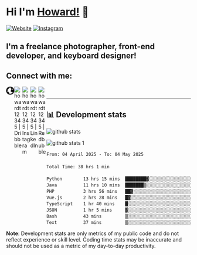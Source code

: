 # Hi I'm [Howard!][website] 👋

[![Website](https://img.shields.io/website?label=howardt12345.com&style=for-the-badge&url=https%3A%2F%2Fhowardt12345.com)](https://howardt12345.com)
[![Instagram](https://img.shields.io/badge/instagram-%23E4405F.svg?&style=for-the-badge&logo=instagram&logoColor=white)](https://instagram.com/howardt12345)

I'm a freelance photographer, front-end developer, and keyboard designer!
---

## Connect with me:

[<img align="left" alt="howardt12345.com" width="22px" src="https://raw.githubusercontent.com/iconic/open-iconic/master/svg/globe.svg" />][website]
[<img align="left" alt="howardt12345 | Dribbble" width="22px" src="https://cdn.jsdelivr.net/npm/simple-icons@v3/icons/dribbble.svg" />][dribbble]
[<img align="left" alt="howardt12345 | Instagram" width="22px" src="https://cdn.jsdelivr.net/npm/simple-icons@v3/icons/instagram.svg" />][instagram]
[<img align="left" alt="howardt12345 | LinkedIn" width="22px" src="https://cdn.jsdelivr.net/npm/simple-icons@v3/icons/linkedin.svg" />][linkedin]
[<img align="left" alt="howardt12345 | Redbubble" width="22px" src="https://cdn.jsdelivr.net/npm/simple-icons@v3/icons/redbubble.svg" />][redbubble]

<br />

---

## 📊 Development stats

![github stats](https://github-readme-stats.vercel.app/api?username=howardt12345&show_icons=true&hide_border=true&theme=dark&hide=contribs,issues)

![github stats 1](https://github-readme-stats.vercel.app/api/top-langs?username=howardt12345&langs_count=8&show_icons=true&hide_border=true&theme=dark&layout=compact)

<!--START_SECTION:waka-->

```txt
From: 04 April 2025 - To: 04 May 2025

Total Time: 38 hrs 1 min

Python        13 hrs 15 mins  ████████▓░░░░░░░░░░░░░░░░   34.36 %
Java          11 hrs 10 mins  ███████▒░░░░░░░░░░░░░░░░░   28.95 %
PHP           3 hrs 56 mins   ██▓░░░░░░░░░░░░░░░░░░░░░░   10.22 %
Vue.js        2 hrs 28 mins   █▓░░░░░░░░░░░░░░░░░░░░░░░   06.41 %
TypeScript    1 hr 40 mins    █░░░░░░░░░░░░░░░░░░░░░░░░   04.36 %
JSON          1 hr 5 mins     ▓░░░░░░░░░░░░░░░░░░░░░░░░   02.83 %
Bash          43 mins         ▒░░░░░░░░░░░░░░░░░░░░░░░░   01.88 %
Text          37 mins         ▒░░░░░░░░░░░░░░░░░░░░░░░░   01.62 %
```

<!--END_SECTION:waka-->

**Note**: Development stats are only metrics of my public code and do not reflect experience or skill level. Coding time stats may be inaccurate and should not be used as a metric of my day-to-day productivity.

[website]: https://howardt12345.com
[dribbble]: https://dribbble.com/howardt12345
[instagram]: https://instagram.com/howardt12345
[linkedin]: https://linkedin.com/in/howardt12345
[redbubble]: https://www.redbubble.com/people/howardt12345/
